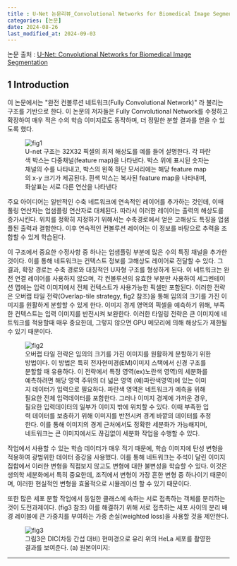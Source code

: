 ```yaml
---
title : U-Net 논문리뷰_Convolutional Networks for Biomedical Image Segmentation
categories: [논문] 
date: 2024-08-26
last_modified_at: 2024-09-03
---
```

논문 출처 : [U-Net: Convolutional Networks for Biomedical Image Segmentation](https://arxiv.org/pdf/1505.04597)

## 1 Introduction
이 논문에서는 "완전 컨볼루션 네트워크(Fully Convolutional Network)" 라 불리는 구조를 기반으로 한다. 이 논문의 저자들은 Fully Convolutional Network를 수정하고 확장하여 매우 적은 수의 학습 이미지로도 동작하며, 더 정밀한 분할 결과를 얻을 수 있도록 했다.

<figure>
    <img src="이미지 URL" alt="fig1">
    <figcaption>U-net 구조는 32X32 픽셀의 최저 해상도를 예를 들어 설명한다. 각 파란색 박스는 다중채널(feature map)을 나타낸다. 박스 위에 표시된 숫자는 채널의 수를 나타내고, 박스의 왼쪽 하단 모서리에는 해당 feature map의 x-y 크기가 제공된다. 흰색 박스는 복사된 feature map을 나타내며, 화살표는 서로 다른 연산을 나타낸다</figcaption>
</figure>

주요 아이디어는 일반적인 수축 네트워크에 연속적인 레이어를 추가하는 것인데, 이때 풀링 연산자는 업샘플링 연산자로 대체된다. 따라서 이러한 레이어는 출력의 해상도를 증가시킨다. 
위치를 정확히 지정하기 위해서는 수축경로에서 얻은 고해상도 특징을 업샘플된 출력과 결합한다. 이후 연속적인 컨볼루션 레이어는 이 정보를 바탕으로 추력을 조합할 수 있게 학습된다.

이 구조에서 중요한 수정사항 중 하나는 업샘플링 부분에 많은 수의 특징 채널을 추가한 것이다.
이를 통해 네트워크는 컨텍스트 정보를 고해상도 레이어로 전달할 수 있다. 그 결과, 확장 경로는 수축 경로와 대칭적인 U자형 구조를 형성하게 된다.
이 네트워크는 완전 연결 레이어를 사용하지 않으며, 각 컨볼루션의 유효한 부분만 사용하여 세그멘테이션 맵에는 입력 이미지에서 전체 컨텍스트가 사용가능한 픽셀만 포함된다.
이러한 전략은 오버랩 타일 전략(Overlap-tile strategy, fig2 참조)을 통해 임의의 크기를 가진 이미지를 원활하게 분할할 수 있게 한다. 이미지 경계 영역의 픽셀을 예측하기 위해, 부족한 컨텍스트는 입력 이미지를 반전시켜 보완한다. 이러한 타일링 전략은 큰 이미지에 네트워크를 적용할때 매우 중요한데, 그렇지 않으면 GPU 메모리에 의해 해상도가 제한될 수 있기 때문이다.

<figure>
    <img src="이미지 URL" alt="fig2">
    <figcaption>오버랩 타일 전략은 임의의 크기를 가진 이미지를 원활하게 분할하기 위한 방법이다. 이 방법은 특히 전자현미경(EM)이미지 스택에서 신경 구조를 분할할 때 유용하다. 이 전략에서 특정 영역(ex)노란색 영역)의 세분화를 예측하려면 해당 영역 주위의 더 넓은 영역 (예)파란색영역)에 있는 이미지 데이터가 입력으로 필요하다.
    파란색 영역은 네트워크가 예측을 위해 필요한 전체 입력데이터를 포함한다. 그러나 이미지 경계에 가까운 경우, 필요한 입력데이터의 일부가 이미지 밖에 위치할 수 있다. 이때 부족한 입력 데이터를 보충하기 위해 이미지를 반전시켜 경계 바깥의 데이터를 추정한다. 이를 통해 이미지의 경계 근처에서도 정확한 세분화가 가능해지며, 네트워크는 큰 이미지에서도 끊김없이 세분화 작업을 수행할 수 있다.</figcaption>
</figure>

작업에서 사용할 수 있는 학습 데이터가 매우 적기 때문에, 학습 이미지에 탄성 변형을 적용하여 광범위한 데이터 증강을 사용했다. 이를 통해 네트워크는 주석이 달린 이미지 집합에서 이러한 변형을 직접보지 않고도 변형에 대한 불변성을 학습할 수 있다.
이것은 생의학 세분화에서 특히 중요한데, 조직에서 변형이 가장 흔한 변형 중 하나이기 때문이며, 이러한 현실적인 변형을 효율적으로 시뮬레이션 할 수 있기 때문이다.

또한 많은 세포 분할 작업에서 동일한 클래스에 속하는 서로 접촉하는 객체를 분리하는 것이 도전과제이다. (fig3 참조) 이를 해결하기 위해 서로 접촉하는 세포 사이의 분리 배경 레이블에 큰 가중치를 부여하는 가중 손실(weighted loss)을 사용할 것을 제안한다.

<figure>
    <img src="이미지 URL" alt="fig3">
    <figcaption>그림3은 DIC(차등 간섭 대비) 현미경으로 유리 위의 HeLa 세포를 촬영한 결과를 보여준다. 
    (a) 원본이미지: </figcaption>
</figure>














---
